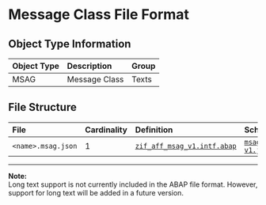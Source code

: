 # Message Class File Format

## Object Type Information

Object Type | Description | Group
:--- | :--- | :---
MSAG | Message Class  | Texts

## File Structure

File | Cardinality | Definition | Schema | Example
:--- | :--- | :--- | :--- | :---
`<name>.msag.json` | 1 | [`zif_aff_msag_v1.intf.abap`](./type/zif_aff_msag_v1.intf.abap) | [`msag-v1.json`](./msag-v1.json) | [`z_aff_example_msag.msag.json`](./examples/z_aff_example_msag.msag.json)

---

**Note:**  
Long text support is not currently included in the ABAP file format. However, support for long text will be added in a future version.